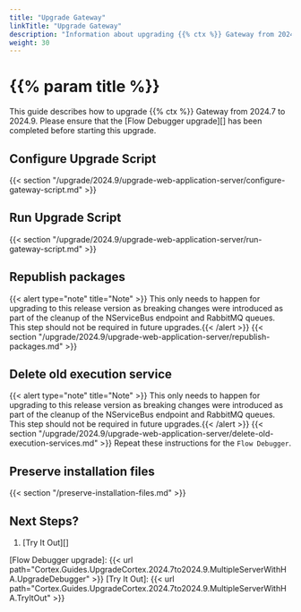 ```yaml
---
title: "Upgrade Gateway"
linkTitle: "Upgrade Gateway"
description: "Information about upgrading {{% ctx %}} Gateway from 2024.7 to 2024.9."
weight: 30
---
```


# {{% param title %}}

This guide describes how to upgrade {{% ctx %}} Gateway from 2024.7 to 2024.9. Please ensure that the [Flow Debugger upgrade][] has been completed before starting this upgrade.

## Configure Upgrade Script

{{< section "/upgrade/2024.9/upgrade-web-application-server/configure-gateway-script.md" >}}

## Run Upgrade Script

{{< section "/upgrade/2024.9/upgrade-web-application-server/run-gateway-script.md" >}}

## Republish packages
   {{< alert type="note" title="Note" >}} This only needs to happen for upgrading to this release version as breaking changes were introduced as part of the cleanup of the NServiceBus endpoint and RabbitMQ queues. This step should not be required in future upgrades.{{< /alert >}}
{{< section "/upgrade/2024.9/upgrade-web-application-server/republish-packages.md" >}}

## Delete old execution service
   {{< alert type="note" title="Note" >}} This only needs to happen for upgrading to this release version as breaking changes were introduced as part of the cleanup of the NServiceBus endpoint and RabbitMQ queues. This step should not be required in future upgrades.{{< /alert >}}
{{< section "/upgrade/2024.9/upgrade-web-application-server/delete-old-execution-services.md" >}}
Repeat these instructions for the `Flow Debugger`.

## Preserve installation files

{{< section "/preserve-installation-files.md" >}}

## Next Steps?

1. [Try It Out][]

[Flow Debugger upgrade]: {{< url path="Cortex.Guides.UpgradeCortex.2024.7to2024.9.MultipleServerWithHA.UpgradeDebugger" >}}
[Try It Out]: {{< url path="Cortex.Guides.UpgradeCortex.2024.7to2024.9.MultipleServerWithHA.TryItOut" >}}
